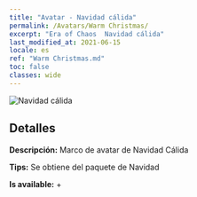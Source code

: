 ```yaml
---
title: "Avatar - Navidad cálida"
permalink: /Avatars/Warm Christmas/
excerpt: "Era of Chaos  Navidad cálida"
last_modified_at: 2021-06-15
locale: es
ref: "Warm Christmas.md"
toc: false
classes: wide
---
```

 ![Navidad cálida](/images/a/avatarFrame_47.png)

## Detalles

 **Descripción:** Marco de avatar de Navidad Cálida 

 **Tips:** Se obtiene del paquete de Navidad 

 **Is available:**  + 

